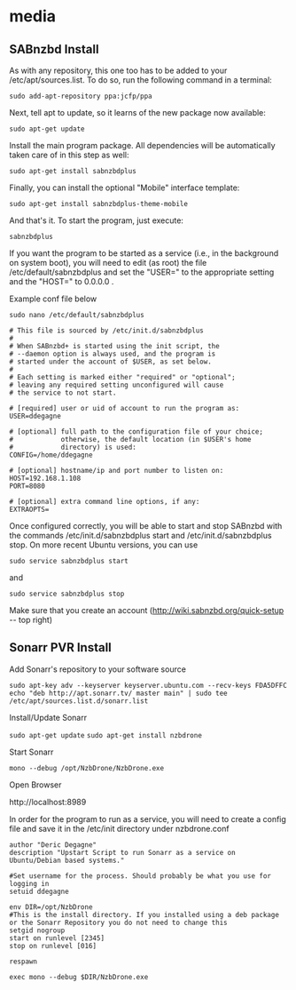 # media

## SABnzbd Install

As with any repository, this one too has to be added to your /etc/apt/sources.list. To do so, run the following command in a terminal:

`sudo add-apt-repository ppa:jcfp/ppa`

Next, tell apt to update, so it learns of the new package now available:

`sudo apt-get update`

Install the main program package. All dependencies will be automatically taken care of in this step as well:

`sudo apt-get install sabnzbdplus`

Finally, you can install the optional "Mobile" interface template:

`sudo apt-get install sabnzbdplus-theme-mobile`

And that's it. To start the program, just execute:

`sabnzbdplus`

If you want the program to be started as a service (i.e., in the background on system boot), you will need to edit (as root) the file /etc/default/sabnzbdplus and set the "USER=" to the appropriate setting and the "HOST=" to 0.0.0.0 .

Example conf file below

`sudo nano /etc/default/sabnzbdplus`
```
# This file is sourced by /etc/init.d/sabnzbdplus
#
# When SABnzbd+ is started using the init script, the
# --daemon option is always used, and the program is
# started under the account of $USER, as set below.
#
# Each setting is marked either "required" or "optional";
# leaving any required setting unconfigured will cause
# the service to not start.

# [required] user or uid of account to run the program as:
USER=ddegagne

# [optional] full path to the configuration file of your choice;
#            otherwise, the default location (in $USER's home
#            directory) is used:
CONFIG=/home/ddegagne

# [optional] hostname/ip and port number to listen on:
HOST=192.168.1.108
PORT=8080

# [optional] extra command line options, if any:
EXTRAOPTS=
```

Once configured correctly, you will be able to start and stop SABnzbd with the commands /etc/init.d/sabnzbdplus start and /etc/init.d/sabnzbdplus stop. On more recent Ubuntu versions, you can use

`sudo service sabnzbdplus start`

and

`sudo service sabnzbdplus stop`

Make sure that you create an account (http://wiki.sabnzbd.org/quick-setup -- top right)

## Sonarr PVR Install

Add Sonarr's repository to your software source

`sudo apt-key adv --keyserver keyserver.ubuntu.com --recv-keys FDA5DFFC`
`echo "deb http://apt.sonarr.tv/ master main" | sudo tee /etc/apt/sources.list.d/sonarr.list`

Install/Update Sonarr

`sudo apt-get update`
`sudo apt-get install nzbdrone` 

Start Sonarr

`mono --debug /opt/NzbDrone/NzbDrone.exe`

Open Browser

http://localhost:8989

In order for the program to run as a service, you will need to create a config file and save it in the /etc/init directory under nzbdrone.conf

```
author "Deric Degagne"
description "Upstart Script to run Sonarr as a service on Ubuntu/Debian based systems."

#Set username for the process. Should probably be what you use for logging in
setuid ddegagne

env DIR=/opt/NzbDrone
#This is the install directory. If you installed using a deb package or the Sonarr Repository you do not need to change this
setgid nogroup
start on runlevel [2345]
stop on runlevel [016]

respawn

exec mono --debug $DIR/NzbDrone.exe
```
